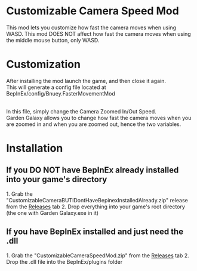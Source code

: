 <h1>Customizable Camera Speed Mod</h1>
This mod lets you customize how fast the camera moves when using WASD.
This mod DOES NOT affect how fast the camera moves when using the middle mouse button, only WASD.

<h1>Customization</h1>
After installing the mod launch the game, and then close it again.
<br>This will generate a config file located at BepInEx/config/Bnuey.FasterMovementMod

<br>In this file, simply change the Camera Zoomed In/Out Speed.
<br>Garden Galaxy allows you to change how fast the camera moves when you are zoomed in and when you are zoomed out, hence the two variables.

<h1>Installation</h1>

<h2>If you DO NOT have BepInEx already installed into your game's directory</h2>
  1. Grab the "CustomizableCameraBUTIDontHaveBepinexInstalledAlready.zip" release from the <a href="https://github.com/Bnuey/CustomCameraSpeedMod/releases">Releases</a> tab
  2. Drop everything into your game's root directory (the one with Garden Galaxy.exe in it)

<h2>If you have BepInEx installed and just need the .dll</h2>
  1. Grab the "CustomizableCameraSpeedMod.zip" from the <a href="https://github.com/Bnuey/CustomCameraSpeedMod/releases">Releases</a> tab
  2. Drop the .dll file into the BepInEx/plugins folder
